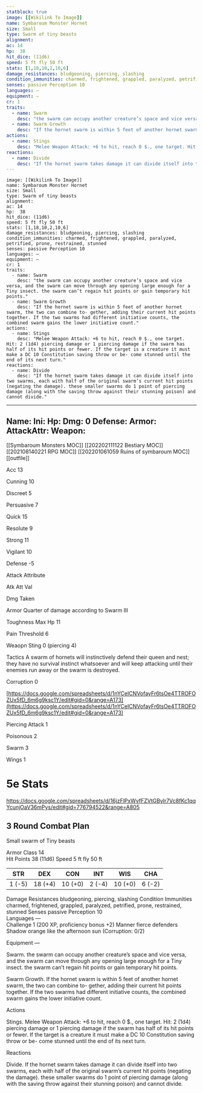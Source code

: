 ```yaml
---
statblock: true
image: [[Wikilink To Image]]
name: Symbaroum Monster Hornet
size: Small
type: Swarm of tiny beasts
alignment:
ac: 14
hp:  38
hit_dice: (11d6)
speed: 5 ft fly 50 ft
stats: [1,18,10,2,10,6]
damage_resistances: bludgeoning, piercing, slashing
condition_immunities: charmed, frightened, grappled, paralyzed, petrified, prone, restrained, stunned
senses: passive Perception 10
languages: —
equipment: —
cr: 1
traits:
  - name: Swarm
    desc: "the swarm can occupy another creature’s space and vice versa, and the swarm can move through any opening large enough for a Tiny insect. the swarm can’t regain hit points or gain temporary hit points."
  - name: Swarm Growth
    desc: "If the hornet swarm is within 5 feet of another hornet swarm, the two can combine to- gether, adding their current hit points together. If the two swarms had different initiative counts, the combined swarm gains the lower initiative count."
actions:
  - name: Stings
    desc: "Melee Weapon Attack: +6 to hit, reach 0 $., one target. Hit: 2 (1d4) piercing damage or 1 piercing damage if the swarm has half of its hit points or fewer. If the target is a creature it must make a DC 10 Constitution saving throw or be- come stunned until the end of its next turn."
reactions:
  - name: Divide
    desc: "If the hornet swarm takes damage it can divide itself into two swarms, each with half of the original swarm’s current hit points (negating the damage). these smaller swarms do 1 point of piercing damage (along with the saving throw against their stunning poison) and cannot divide."
---
```

```statblock
image: [[Wikilink To Image]]
name: Symbaroum Monster Hornet
size: Small
type: Swarm of tiny beasts
alignment:
ac: 14
hp:  38
hit_dice: (11d6)
speed: 5 ft fly 50 ft
stats: [1,18,10,2,10,6]
damage_resistances: bludgeoning, piercing, slashing
condition_immunities: charmed, frightened, grappled, paralyzed, petrified, prone, restrained, stunned
senses: passive Perception 10
languages: —
equipment: —
cr: 1
traits:
  - name: Swarm
    desc: "the swarm can occupy another creature’s space and vice versa, and the swarm can move through any opening large enough for a Tiny insect. the swarm can’t regain hit points or gain temporary hit points."
  - name: Swarm Growth
    desc: "If the hornet swarm is within 5 feet of another hornet swarm, the two can combine to- gether, adding their current hit points together. If the two swarms had different initiative counts, the combined swarm gains the lower initiative count."
actions:
  - name: Stings
    desc: "Melee Weapon Attack: +6 to hit, reach 0 $., one target. Hit: 2 (1d4) piercing damage or 1 piercing damage if the swarm has half of its hit points or fewer. If the target is a creature it must make a DC 10 Constitution saving throw or be- come stunned until the end of its next turn."
reactions:
  - name: Divide
    desc: "If the hornet swarm takes damage it can divide itself into two swarms, each with half of the original swarm’s current hit points (negating the damage). these smaller swarms do 1 point of piercing damage (along with the saving throw against their stunning poison) and cannot divide."
```
---
Name: 
Ini: 
Hp: 
Dmg: 0
Defense: 
Armor: 
AttackAttr: 
Weapon: 
---
[[Symbaroum Monsters MOC]]
[[202202111122 Bestiary MOC]]
[[202108140221 RPG MOC]]
[[202201061059 Ruins of symbaroum MOC]]
[[outfile]]



Acc 13

Cunning 10

Discreet 5

Persuasive 7

Quick 15

Resolute 9

Strong 11

Vigilant 10

Defense -5

Attack Attribute

Atk Att Val

Dmg Taken

Armor Quarter of damage according to Swarm III

Toughness Max Hp 11

Pain Threshold 6

Weaopn Sting 0 (piercing 4)

Tactics A swarm of hornets will instinctively defend their queen and nest; they have no survival instinct whatsoever and will keep attacking until their enemies run away or the swarm is destroyed.

Corruption 0

[https://docs.google.com/spreadsheets/d/1nYCeICNVofayFr6tsOe4TTROFOZUx5fD_6m6g9ksc1Y/edit#gid=0&range=A173](https://docs.google.com/spreadsheets/d/1nYCeICNVofayFr6tsOe4TTROFOZUx5fD_6m6g9ksc1Y/edit#gid=0&range=A173)

Piercing Attack 1

Poisonous 2

Swarm 3

Wings 1


# 5e Stats 
https://docs.google.com/spreadsheets/d/16jzFlPxWvfFZVtGBylr7Vc8fKc1qqYcunjOaV36mPys/edit#gid=776794522&range=A805
## 3 Round Combat Plan

Small swarm of Tiny beasts

Armor Class 14  
Hit Points 38 (11d6) 
Speed 5 ft fly 50 ft

| STR    | DEX     | CON     | INT    | WIS     | CHA    |
| ------ | ------- | ------- | ------ | ------- | ------ |
| 1 (-5) | 18 (+4) | 10 (+0) | 2 (-4) | 10 (+0) | 6 (-2) |


Damage Resistances bludgeoning, piercing, slashing 
Condition Immunities charmed, frightened, grappled, paralyzed, petrified, prone, restrained, stunned
Senses passive Perception 10  
Languages —  
Challenge 1 (200 XP, proficiency bonus +2) 
Manner fierce defenders  
Shadow orange like the afternoon sun (Corruption: 0/2) 

Equipment —


Swarm. the swarm can occupy another creature’s space and vice versa, and the swarm can move through any opening large enough for a Tiny insect. the swarm can’t regain hit points or gain temporary hit points.

Swarm Growth. If the hornet swarm is within 5 feet of another hornet swarm, the two can combine to- gether, adding their current hit points together. If the two swarms had different initiative counts, the combined swarm gains the lower initiative count.

Actions

Stings. Melee Weapon Attack: +6 to hit, reach 0 $., one target. Hit: 2 (1d4) piercing damage or 1 piercing damage if the swarm has half of its hit points or fewer. If the target is a creature it must make a DC 10 Constitution saving throw or be- come stunned until the end of its next turn.

Reactions

Divide. If the hornet swarm takes damage it can divide itself into two swarms, each with half of the original swarm’s current hit points (negating the damage). these smaller swarms do 1 point of piercing damage (along with the saving throw against their stunning poison) and cannot divide.


